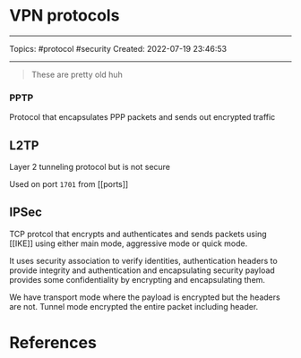 # VPN protocols
---
Topics: #protocol #security
Created: 2022-07-19 23:46:53

---

> These are pretty old huh

### PPTP

Protocol that encapsulates PPP packets and sends out encrypted traffic

## L2TP

Layer 2 tunneling protocol but is not secure

Used on port `1701` from [[ports]]

## IPSec

TCP protcol that encrypts and authenticates and sends packets using [[IKE]] using either main mode, aggressive mode or quick mode.

It uses security association to verify identities, authentication headers to provide integrity and authentication and encapsulating security payload provides some confidentiality by encrypting and encapsulating them.

We have transport mode where the payload is encrypted but the headers are not. Tunnel mode encrypted the entire packet including header.

# References
